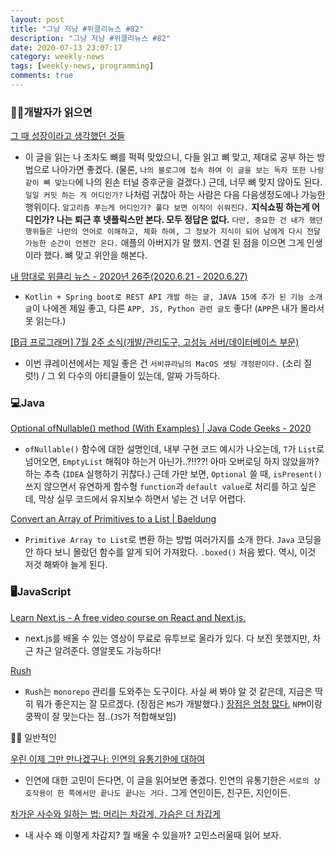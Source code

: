 ```yaml
---
layout: post
title: "그냥 저냥 #위클리뉴스 #82"
description: "그냥 저냥 #위클리뉴스 #82"
date: 2020-07-13 23:07:17
category: weekly-news
tags: [weekly-news, programming]
comments: true
---
```

  
### 🙌🏻개발자가 읽으면

[그 때 성장이라고 생각했던 것들](https://jbee.io/essay/growth-mistaken-2020/)

- 이 글을 읽는 나 조차도 뼈를 퍽퍽 맞았으니, 다들 읽고 뼈 맞고, 제대로 공부 하는 방법으로 나아가면 좋겠다. (물론, `나의 블로그에 접속 하여 이 글을 보는 독자 또한 나랑 같이 뼈 맞는다`에 나의 왼손 터널 증후군을 걸겠다.) 근데, 너무 뼈 맞지 않아도 된다. `일일 커밋 하는 게 어디인가?` 나처럼 귀찮아 하는 사람은 다음 다음생정도에나 가능한 행위이다. `알고리즘 푸는게 어디인가? 풀다 보면 이직이 쉬워진다.` **지식쇼핑 하는게 어디인가? 나는 퇴근 후  넷플릭스만 본다.  모두 정답은 없다.** `다만, 중요한 건 내가 했던 행위들은 나만의 언어로 이해하고, 체화 하여, 그 정보가 지식이 되어 남에게 다시 전달 가능한 순간이 언젠간 온다.` 애플의 아버지가 말 했지. 연결 된 점을 이으면 그게 인생이라 했다. 뼈 맞고 위안을 해본다.

[내 맘대로 위클리 뉴스 - 2020년 26주(2020.6.21 - 2020.6.27)](https://www.sangkon.com/sigamdream_weekly_2020_26/)

- `Kotlin + Spring boot로 REST API 개발 하는 글, JAVA 15에 추가 된 기능 소개 글`이 나에겐 제일 좋고, 다른 `APP, JS, Python 관련 글도` 좋다! (`APP`은 내가 몰라서 못 읽는다.)

[[B급 프로그래머] 7월 2주 소식(개발/관리도구, 고성능 서버/데이터베이스 부문)](https://jhrogue.blogspot.com/2020/07/b-7-2.html)

- 이번 큐레이션에서는 제일 좋은 건 `서비큐라님의 MacOS 셋팅 개정판이다.` (소리 질럿!) / 그 외 다수의 아티클들이 있는데, 알짜 가득하다.

### 💻Java

[Optional ofNullable() method (With Examples) | Java Code Geeks - 2020](https://www.javacodegeeks.com/2020/07/optional-ofnullable-method-with-examples.html)

- `ofNullable()` 함수에 대한 설명인데, 내부 구현 코드 예시가 나오는데, `T`가 `List`로 넘어오면, `EmptyList` 해줘야 하는거 아닌가..?!!??! 아마 오버로딩 하지 않았을까? 하는 추측 (`IDEA` 실행하기 귀찮다.) 근데 가만 보면, `Optional` 쓸 때, `isPresent()` 쓰지 않으면서 유연하게 함수형 `function`과 `default value`로 처리를 하고 싶은데, 막상 실무 코드에서 유지보수 하면서 넣는 건 너무 어렵다.

[Convert an Array of Primitives to a List | Baeldung](https://www.baeldung.com/java-primitive-array-to-list)

- `Primitive Array to List`로 변환 하는 방법 여러가지를 소개 한다. `Java` 코딩을 안 하다 보니 몰랐던 함수를 알게 되어 가져왔다. `.boxed()` 처음 봤다. 역시, 이것 저것 해봐야 늘게 된다.

### 🖥JavaScript

[Learn Next.js - A free video course on React and Next.js.](https://masteringnextjs.com/#course-overview)

- next.js를 배울 수 있는 영상이 무료로 유투브로 올라가 있다. 다 보진 못했지만, 차근 차근 알려준다. 영알못도 가능하다!

[Rush](https://rushjs.io/)

- `Rush`는 `monorepo` 관리를 도와주는 도구이다.  사실 써 봐야 알 것 같은데, 지금은 딱히 뭐가 좋은지는 잘 모르겠다. (장점은 `MS`가 개발했다.) [장점은 엄청 많다.](https://rushjs.io/pages/intro/welcome/) `NPM`이랑 쿵짝이 잘 맞는다는 점..(`JS`가 적합해보임)

👋🏻 일반적인

[우린 이제 그만 만나겠구나: 인연의 유통기한에 대하여](https://ppss.kr/archives/220894)

- 인연에 대한 고민이 든다면, 이 글을 읽어보면 좋겠다. 인연의 유통기한은 `서로의 상호작용이 한 쪽에서만 끝나도 끝나는 거다.` 그게 연인이든, 친구든, 지인이든.

[차가운 사수와 일하는 법: 머리는 차갑게, 가슴은 더 차갑게](https://ppss.kr/archives/220938)

- 내 사수 왜 이렇게 차갑지? 뭘 배울 수 있을까? 고민스러울때 읽어 보자.
